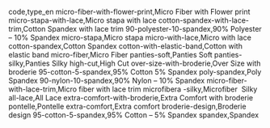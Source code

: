 code,type_en
micro-fiber-with-flower-print,Micro Fiber with Flower print
micro-stapa-with-lace,Micro stapa with lace
cotton-spandex-with-lace-trim,Cotton Spandex with lace trim
90-polyester-10-spandex,90% Polyester – 10% Spandex
micro-stapa,Micro stapa
micro-with-lace,Micro with lace
cotton-spandex,Cotton Spandex
cotton-with-elastic-band,Cotton with elastic band
micro-fiber,Micro Fiber
panties-soft,Panties Soft
panties-silky,Panties Silky
high-cut,High Cut
over-size-with-broderie,Over Size with broderie
95-cotton-5-spandex,95% Cotton 5% Spandex
poly-spandex,Poly Spandex
90-nylon-10-spandex,90% Nylon – 10% Spandex
micro-fiber-with-lace-trim,Micro fiber with lace trim
microfibera -silky,Microfiber  Silky
all-lace,All Lace
extra-comfort-with-broderie,Extra Comfort with broderie
pontelle,Pontelle
extra-comfort,Extra comfort
broderie-design,Broderie design
95-cotton-5-spandex,95% Cotton – 5% Spandex
spandex,Spandex
